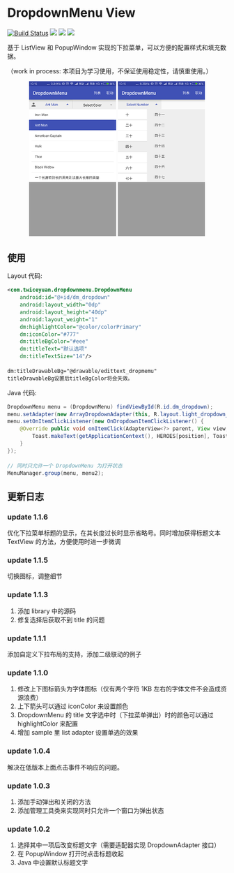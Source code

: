 # DropdownMenu View 
[![Build Status](https://travis-ci.org/twiceyuan/DropdownMenu.svg?branch=master)](https://travis-ci.org/twiceyuan/DropdownMenu)
[![](https://jitpack.io/v/twiceyuan/DropdownMenu.svg)](https://jitpack.io/#twiceyuan/DropdownMenu)
<a href="http://www.methodscount.com/?lib=com.github.twiceyuan%3ADropdownMenu%3A1.1.6"><img src="https://img.shields.io/badge/Size-19 KB-e91e63.svg"></img></a>
<a href="http://www.methodscount.com/?lib=com.github.twiceyuan%3ADropdownMenu%3A1.1.6"><img src="https://img.shields.io/badge/Methods count-167-e91e63.svg"></img></a>


基于 ListView 和 PopupWindow 实现的下拉菜单，可以方便的配置样式和填充数据。

（work in process: 本项目为学习使用，不保证使用稳定性，请慎重使用。）

<p align="center">
    <img src="art/Screenshot_list.png" alt="screenshot" style="width: 200px;"/>
	<img src="art/Screenshot_cascade.png" alt="screenshot" style="width: 200px;"/>
</p>

## 使用

Layout 代码:

```xml
<com.twiceyuan.dropdownmenu.DropdownMenu
    android:id="@+id/dm_dropdown"
    android:layout_width="0dp"
    android:layout_height="40dp"
    android:layout_weight="1"
    dm:highlightColor="@color/colorPrimary"
    dm:iconColor="#777"
    dm:titleBgColor="#eee"
    dm:titleText="默认选项"
    dm:titleTextSize="14"/>

dm:titleDrawableBg="@drawable/edittext_dropmemu"
titleDrawableBg设置后titleBgColor将会失效。
```

Java 代码:

```java
DropdownMenu menu = (DropdownMenu) findViewById(R.id.dm_dropdown);
menu.setAdapter(new ArrayDropdownAdapter(this, R.layout.light_dropdown_item_1line, HEROES)); 
menu.setOnItemClickListener(new OnDropdownItemClickListener() {
    @Override public void onItemClick(AdapterView<?> parent, View view, int position, long id) {
        Toast.makeText(getApplicationContext(), HEROES[position], Toast.LENGTH_SHORT).show();
    }
});

// 同时只允许一个 DropdownMenu 为打开状态
MenuManager.group(menu, menu2);
```


## 更新日志

### update 1.1.6

优化下拉菜单标题的显示，在其长度过长时显示省略号。同时增加获得标题文本 TextView 的方法，方便使用时进一步微调

### update 1.1.5

切换图标，调整细节

### update 1.1.3

1. 添加 library 中的源码
2. 修复选择后获取不到 title 的问题

### update 1.1.1

添加自定义下拉布局的支持，添加二级联动的例子

### update 1.1.0

1. 修改上下图标箭头为字体图标（仅有两个字符 1KB 左右的字体文件不会造成资源浪费）
2. 上下箭头可以通过 iconColor 来设置颜色
3. DropdownMenu 的 title 文字选中时（下拉菜单弹出）时的颜色可以通过 highlightColor 来配置
4. 增加 sample 里 list adapter 设置单选的效果

### update 1.0.4

解决在低版本上面点击事件不响应的问题。

### update 1.0.3

1. 添加手动弹出和关闭的方法
2. 添加管理工具类来实现同时只允许一个窗口为弹出状态

### update 1.0.2

1. 选择其中一项后改变标题文字（需要适配器实现 DropdownAdapter 接口）
2. 在 PopupWindow 打开时点击标题收起
3. Java 中设置默认标题文字
